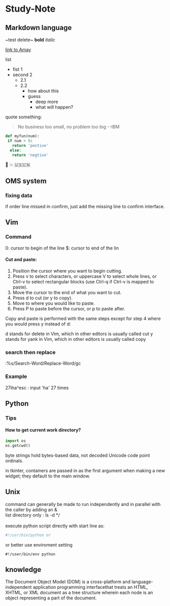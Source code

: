 # Study-Note
## Markdown language
~test delete~
**bold**
*italic*

[link to Amay](http://cnportal.intranet.local/SitePages/HomePage.aspx)

list
- fist 1
- second 2
  - 2.1
  - 2.2
    - how about this
    - guess
      - deep more
      - what will happen?
 
 quote something:
 > No business too small, no problem too big
 > --IBM
 
 ```python
def myfun(num):
  if num > 0:
    return 'postive'
   else:
    return 'negtive'
```

:camel:
:boom:
:us::cn:

## OMS system
### fixing data
if order line missed in confirm, just add the missing line to confirm interface.

## Vim
### Command
0: cursor to begin of the line
$: cursor to end of the lin

#### Cut and paste:

1. Position the cursor where you want to begin cutting.
2. Press v to select characters, or uppercase V to select whole lines, or Ctrl-v to select rectangular blocks (use Ctrl-q if Ctrl-v is mapped to paste).
3. Move the cursor to the end of what you want to cut.
4. Press d to cut (or y to copy).
5. Move to where you would like to paste.
6. Press P to paste before the cursor, or p to paste after.

Copy and paste is performed with the same steps except for step 4 where you would press y instead of d:

d stands for delete in Vim, which in other editors is usually called cut
y stands for yank in Vim, which in other editors is usually called copy

### search then replace
:%s/Search-Word/Replace-Word/gc

### Example
27iha^esc : input 'ha' 27 times

## Python
### Tips
#### How to get current work directory?
```python
import os
os.getcwd()
```

byte strings hold bytes-based data, not decoded Unicode code point ordinals.

in tkinter, containers are passed in as the first argument when making a new widget; they default to the main window.

## Unix
command can generally be made to run independently and in parallel with the caller by adding an & <br/>
list directory only : ls -d */ <br/>    
execute python script directly with start line as: 
```python
#!/usr/bin/python or
```
or better use enviroment setting
```pyton
#!/user/bin/env python
```

## knowledge
The Document Object Model (DOM) is a cross-platform and language-independent application programming interfacethat treats an HTML, XHTML, or XML document as a tree structure wherein each node is an object representing a part of the document. 
